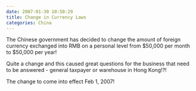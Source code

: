 ```yaml
---
date: 2007-01-30 10:50:29
title: Change in Currency Laws
categories: China
---
```


The Chinese government has decided to change the amount of foreign currency exchanged into RMB on a personal level from $50,000 per month to $50,000 per year!

Quite a change and this caused great questions for the business that need to be answered - general taxpayer or warehouse in Hong Kong!?!

The change to come into effect Feb 1, 2007!
